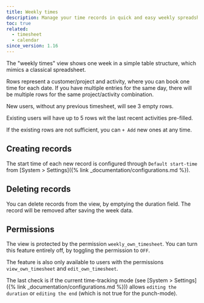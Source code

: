 ```yaml
---
title: Weekly times
description: Manage your time records in quick and easy weekly spreadsheet-like view.
toc: true
related:
  - timesheet
  - calendar
since_version: 1.16
---
```


The "weekly times" view shows one week in a simple table structure, which mimics a classical spreadsheet.

Rows represent a customer/project and activity, where you can book one time for each date.
If you have multiple entries for the same day, there will be multiple rows for the same project/activity combination.

New users, without any previous timesheet, will see 3 empty rows.

Existing users will have up to 5 rows wit the last recent activities pre-filled.

If the existing rows are not sufficient, you can `+ Add` new ones at any time.

## Creating records

The start time of each new record is configured through `Default start-time` from [System > Settings]({% link _documentation/configurations.md %}).

## Deleting records

You can delete records from the view, by emptying the duration field. The record will be removed after saving the week data.

## Permissions

The view is protected by the permission `weekly_own_timesheet`. 
You can turn this feature entirely off, by toggling the permission to `OFF`.

The feature is also only available to users with the permissions `view_own_timesheet` and `edit_own_timesheet`.

The last check is if the current time-tracking mode (see [System > Settings]({% link _documentation/configurations.md %})) 
allows `editing the duration` or `editing the end` (which is not true for the punch-mode).


